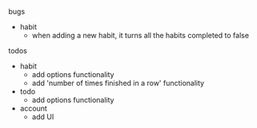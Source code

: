 bugs

- habit
  - when adding a new habit, it turns all the habits completed to false

todos

- habit
  - add options functionality
  - add 'number of times finished in a row' functionality
- todo
  - add options functionality
- account
  - add UI
